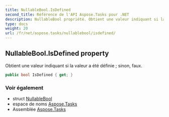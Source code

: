```yaml
---
title: NullableBool.IsDefined
second_title: Référence de l'API Aspose.Tasks pour .NET
description: NullableBool propriété. Obtient une valeur indiquant si la valeur a été définie  sinon faux.
type: docs
weight: 20
url: /fr/net/aspose.tasks/nullablebool/isdefined/
---
```

## NullableBool.IsDefined property

Obtient une valeur indiquant si la valeur a été définie ; sinon, faux.

```csharp
public bool IsDefined { get; }
```

### Voir également

* struct [NullableBool](../)
* espace de noms [Aspose.Tasks](../../nullablebool/)
* Assemblée [Aspose.Tasks](../../../)


